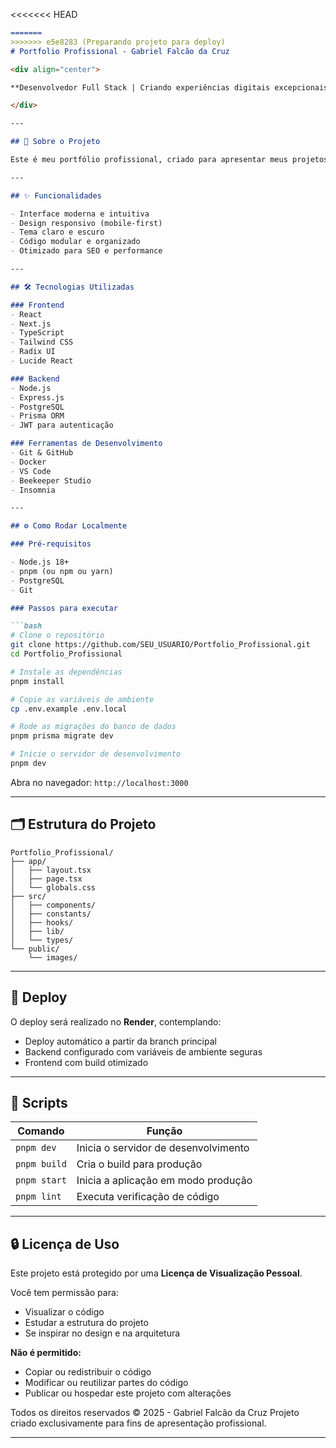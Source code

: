 <<<<<<< HEAD


````md
=======
>>>>>>> e5e8283 (Preparando projeto para deploy)
# Portfolio Profissional - Gabriel Falcão da Cruz

<div align="center">

**Desenvolvedor Full Stack | Criando experiências digitais excepcionais**

</div>

---

## 📌 Sobre o Projeto

Este é meu portfólio profissional, criado para apresentar meus projetos, habilidades e trajetória como Desenvolvedor Full Stack. A aplicação foi desenvolvida com foco em performance, responsividade, acessibilidade e uma navegação fluida e elegante.

---

## ✨ Funcionalidades

- Interface moderna e intuitiva  
- Design responsivo (mobile-first)  
- Tema claro e escuro  
- Código modular e organizado  
- Otimizado para SEO e performance

---

## 🛠️ Tecnologias Utilizadas

### Frontend
- React
- Next.js
- TypeScript
- Tailwind CSS
- Radix UI
- Lucide React

### Backend
- Node.js
- Express.js
- PostgreSQL
- Prisma ORM
- JWT para autenticação

### Ferramentas de Desenvolvimento
- Git & GitHub
- Docker
- VS Code
- Beekeeper Studio
- Insomnia

---

## ⚙️ Como Rodar Localmente

### Pré-requisitos

- Node.js 18+
- pnpm (ou npm ou yarn)
- PostgreSQL
- Git

### Passos para executar

```bash
# Clone o repositório
git clone https://github.com/SEU_USUARIO/Portfolio_Profissional.git
cd Portfolio_Profissional

# Instale as dependências
pnpm install

# Copie as variáveis de ambiente
cp .env.example .env.local

# Rode as migrações do banco de dados
pnpm prisma migrate dev

# Inicie o servidor de desenvolvimento
pnpm dev
````

Abra no navegador: `http://localhost:3000`

---

## 🗂️ Estrutura do Projeto

```
Portfolio_Profissional/
├── app/
│   ├── layout.tsx
│   ├── page.tsx
│   └── globals.css
├── src/
│   ├── components/
│   ├── constants/
│   ├── hooks/
│   ├── lib/
│   └── types/
└── public/
    └── images/
```

---

## 🚀 Deploy

O deploy será realizado no **Render**, contemplando:

* Deploy automático a partir da branch principal
* Backend configurado com variáveis de ambiente seguras
* Frontend com build otimizado

---

## 📜 Scripts

| Comando      | Função                               |
| ------------ | ------------------------------------ |
| `pnpm dev`   | Inicia o servidor de desenvolvimento |
| `pnpm build` | Cria o build para produção           |
| `pnpm start` | Inicia a aplicação em modo produção  |
| `pnpm lint`  | Executa verificação de código        |

---

## 🔒 Licença de Uso

Este projeto está protegido por uma **Licença de Visualização Pessoal**.

Você tem permissão para:

* Visualizar o código
* Estudar a estrutura do projeto
* Se inspirar no design e na arquitetura

**Não é permitido:**

* Copiar ou redistribuir o código
* Modificar ou reutilizar partes do código
* Publicar ou hospedar este projeto com alterações

Todos os direitos reservados © 2025 - Gabriel Falcão da Cruz
Projeto criado exclusivamente para fins de apresentação profissional.

---

